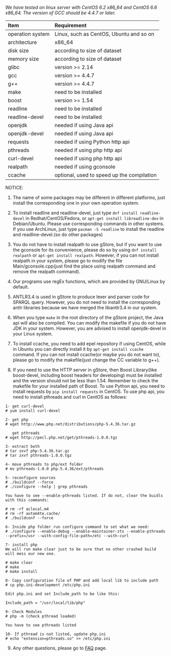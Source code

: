 *We have tested on linux server with CentOS 6.2 x86_64 and CentOS 6.6 x86_64. The version of GCC should be 4.4.7 or later.*

Item | Requirement
:-- | :--
operation system | Linux, such as CentOS, Ubuntu and so on
architecture | x86_64
disk size | according to size of dataset 
memory size | according to size of dataset
glibc | version >= 2.14
gcc | version >= 4.4.7
g++ | version >= 4.4.7
make | need to be installed
boost | version >= 1.54
readline | need to be installed
readline-devel | need to be installed
openjdk | needed if using Java api
openjdk-devel | needed if using Java api
requests | needed if using Python http api
pthreads | needed if using php http api 
curl-devel | needed if using php http api
realpath | needed if using gconsole
ccache | optional, used to speed up the compilation

NOTICE:

1. The name of some packages may be different in different platforms, just install the corresponding one in your own operation system.

2. To install readline and readline-devel, just type `dnf install readline-devel` in Redhat/CentOS/Fedora, or `apt-get install libreadline-dev` in Debian/Ubuntu. Please use corresponding commands in other systems. If you use ArchLinux, just type `pacman -S readline` to install the readline and readline-devel.(so do other packages)

3. You do not have to install realpath to use gStore, but if you want to use the gconsole for its convenience, please do so by using `dnf install realpath` or `apt-get install realpath`. However, if you can not install realpath in your system, please go to modify the file Main/gconsole.cpp(just find the place using realpath command and remove the realpath command).

4. Our programs use regEx functions, which are provided by GNU/Linux by default. 

5. ANTLR3.4 is used in gStore to produce lexer and parser code for SPARQL query. However, you do not need to install the corresponding antlr libraries because we have merged the libantlr3.4 in our system.

6. When you type `make` in the root directory of the gStore project, the Java api will also be compiled. You can modify the makefile if you do not have JDK in your system. However, you are advised to install openjdk-devel in your Linux system.

7. To install ccache, you need to add epel repository if using CentOS, while in Ubuntu you can directly install it by `apt-get install ccache` command. If you can not install ccache(or maybe you do not want to), please go to modify the makefile(just change the CC variable to g++).

8. If you need to use the HTTP server in gStore, then Boost Library(like boost-devel, including boost headers for developing) must be installed and the version should not be less than 1.54. Remember to check the makefile for your installed path of Boost. To use Python api, you need to install requests by `pip install requests` in CentOS. To use php api, you need to install pthreads and curl in CentOS as follows:
```
1- get curl-devel
# yum install curl-devel

2- get php
# wget http://www.php.net/distributions/php-5.4.36.tar.gz

   get pthreads
# wget http://pecl.php.net/get/pthreads-1.0.0.tgz

3- extract both
# tar zxvf php-5.4.36.tar.gz
# tar zxvf pthreads-1.0.0.tgz

4- move pthreads to php/ext folder 
# mv pthreads-1.0.0 php-5.4.36/ext/pthreads

5- reconfigure sources
# ./buildconf --force
# ./configure --help | grep pthreads

You have to see --enable-pthreads listed. If do not, clear the buidls with this commands:

# rm -rf aclocal.m4
# rm -rf autom4te.cache/
# ./buildconf --force

6- Inside php folder run configure command to set what we need:
# ./configure --enable-debug --enable-maintainer-zts --enable-pthreads --prefix=/usr --with-config-file-path=/etc --with-curl

7- install php
We will run make clear just to be sure that no other crashed build will mess our new one.

# make clear
# make
# make install

8- Copy configuration file of PHP and add local lib to include path
# cp php.ini-development /etc/php.ini

Edit php.ini and set Include_path to be like this:

Include_path = "/usr/local/lib/php"

9- Check Modules
# php -m (check pthread loaded)

You have to see pthreads listed

10- If pthread is not listed, update php.ini
# echo "extension=pthreads.so" >> /etc/php.ini

```

9. Any other questions, please go to [FAQ](FAQ.md) page.

